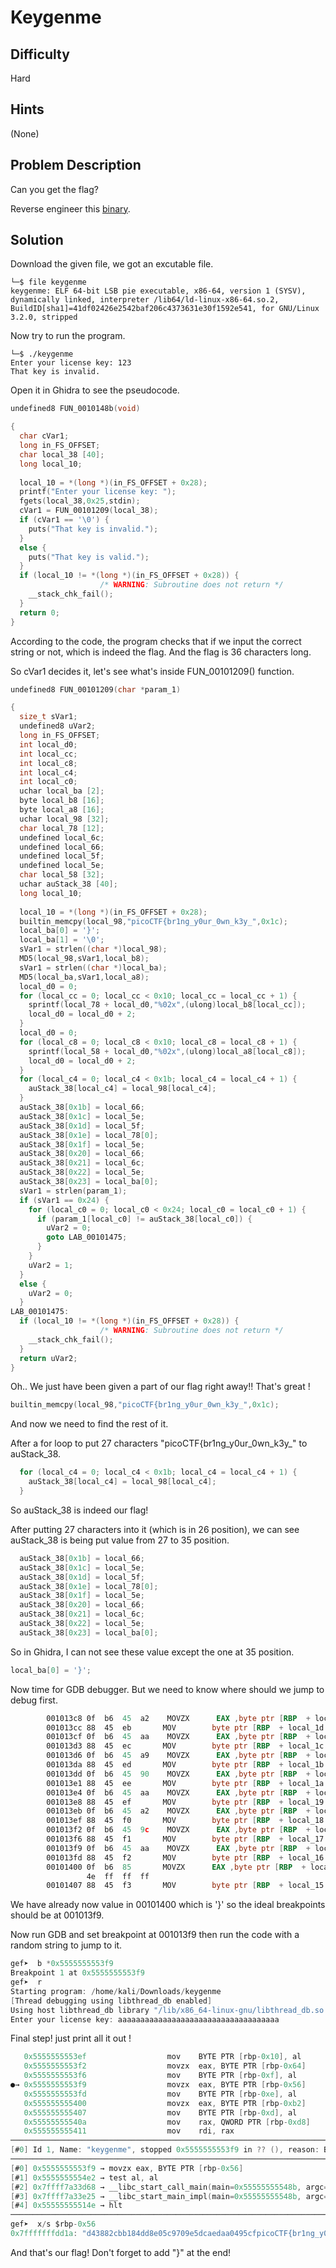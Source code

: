 # Keygenme
## Difficulty
Hard
## Hints
(None)
## Problem Description
Can you get the flag?

Reverse engineer this [binary](https://artifacts.picoctf.net/c/53/keygenme). 
## Solution 
Download the given file, we got an excutable file. 
```
└─$ file keygenme
keygenme: ELF 64-bit LSB pie executable, x86-64, version 1 (SYSV), dynamically linked, interpreter /lib64/ld-linux-x86-64.so.2, BuildID[sha1]=41df02426e2542baf206c4373631e30f1592e541, for GNU/Linux 3.2.0, stripped
```
Now try to run the program. 
```
└─$ ./keygenme
Enter your license key: 123
That key is invalid.
```
Open it in Ghidra to see the pseudocode.
```C
undefined8 FUN_0010148b(void)

{
  char cVar1;
  long in_FS_OFFSET;
  char local_38 [40];
  long local_10;
  
  local_10 = *(long *)(in_FS_OFFSET + 0x28);
  printf("Enter your license key: ");
  fgets(local_38,0x25,stdin);
  cVar1 = FUN_00101209(local_38);
  if (cVar1 == '\0') {
    puts("That key is invalid.");
  }
  else {
    puts("That key is valid.");
  }
  if (local_10 != *(long *)(in_FS_OFFSET + 0x28)) {
                    /* WARNING: Subroutine does not return */
    __stack_chk_fail();
  }
  return 0;
}
```
According to the code, the program checks that if we input the correct string or not, which is indeed the flag. 
And the flag is 36 characters long. 

So cVar1 decides it, let's see what's inside FUN_00101209() function.
```C
undefined8 FUN_00101209(char *param_1)

{
  size_t sVar1;
  undefined8 uVar2;
  long in_FS_OFFSET;
  int local_d0;
  int local_cc;
  int local_c8;
  int local_c4;
  int local_c0;
  uchar local_ba [2];
  byte local_b8 [16];
  byte local_a8 [16];
  uchar local_98 [32];
  char local_78 [12];
  undefined local_6c;
  undefined local_66;
  undefined local_5f;
  undefined local_5e;
  char local_58 [32];
  uchar auStack_38 [40];
  long local_10;
  
  local_10 = *(long *)(in_FS_OFFSET + 0x28);
  builtin_memcpy(local_98,"picoCTF{br1ng_y0ur_0wn_k3y_",0x1c);
  local_ba[0] = '}';
  local_ba[1] = '\0';
  sVar1 = strlen((char *)local_98);
  MD5(local_98,sVar1,local_b8);
  sVar1 = strlen((char *)local_ba);
  MD5(local_ba,sVar1,local_a8);
  local_d0 = 0;
  for (local_cc = 0; local_cc < 0x10; local_cc = local_cc + 1) {
    sprintf(local_78 + local_d0,"%02x",(ulong)local_b8[local_cc]);
    local_d0 = local_d0 + 2;
  }
  local_d0 = 0;
  for (local_c8 = 0; local_c8 < 0x10; local_c8 = local_c8 + 1) {
    sprintf(local_58 + local_d0,"%02x",(ulong)local_a8[local_c8]);
    local_d0 = local_d0 + 2;
  }
  for (local_c4 = 0; local_c4 < 0x1b; local_c4 = local_c4 + 1) {
    auStack_38[local_c4] = local_98[local_c4];
  }
  auStack_38[0x1b] = local_66;
  auStack_38[0x1c] = local_5e;
  auStack_38[0x1d] = local_5f;
  auStack_38[0x1e] = local_78[0];
  auStack_38[0x1f] = local_5e;
  auStack_38[0x20] = local_66;
  auStack_38[0x21] = local_6c;
  auStack_38[0x22] = local_5e;
  auStack_38[0x23] = local_ba[0];
  sVar1 = strlen(param_1);
  if (sVar1 == 0x24) {
    for (local_c0 = 0; local_c0 < 0x24; local_c0 = local_c0 + 1) {
      if (param_1[local_c0] != auStack_38[local_c0]) {
        uVar2 = 0;
        goto LAB_00101475;
      }
    }
    uVar2 = 1;
  }
  else {
    uVar2 = 0;
  }
LAB_00101475:
  if (local_10 != *(long *)(in_FS_OFFSET + 0x28)) {
                    /* WARNING: Subroutine does not return */
    __stack_chk_fail();
  }
  return uVar2;
}
```
Oh.. We just have been given a part of our flag right away!! That's great !
```C
builtin_memcpy(local_98,"picoCTF{br1ng_y0ur_0wn_k3y_",0x1c);
```
And now we need to find the rest of it.

After a for loop to put 27 characters "picoCTF{br1ng_y0ur_0wn_k3y_" to auStack_38.
```C
  for (local_c4 = 0; local_c4 < 0x1b; local_c4 = local_c4 + 1) {
    auStack_38[local_c4] = local_98[local_c4];
  }
```
So auStack_38 is indeed our flag!

After putting 27 characters into it (which is in 26 position), we can see auStack_38 is being put value from 27 to 35 position.
```C
  auStack_38[0x1b] = local_66;
  auStack_38[0x1c] = local_5e;
  auStack_38[0x1d] = local_5f;
  auStack_38[0x1e] = local_78[0];
  auStack_38[0x1f] = local_5e;
  auStack_38[0x20] = local_66;
  auStack_38[0x21] = local_6c;
  auStack_38[0x22] = local_5e;
  auStack_38[0x23] = local_ba[0];
```
So in Ghidra, I can not see these value except the one at 35 position.
```C
local_ba[0] = '}';
```
Now time for GDB debugger.
But we need to know where should we jump to debug first. 
```asm
        001013c8 0f  b6  45  a2    MOVZX      EAX ,byte ptr [RBP  + local_66 ]
        001013cc 88  45  eb       MOV        byte ptr [RBP  + local_1d ],AL
        001013cf 0f  b6  45  aa    MOVZX      EAX ,byte ptr [RBP  + local_5e ]
        001013d3 88  45  ec       MOV        byte ptr [RBP  + local_1c ],AL
        001013d6 0f  b6  45  a9    MOVZX      EAX ,byte ptr [RBP  + local_5f ]
        001013da 88  45  ed       MOV        byte ptr [RBP  + local_1b ],AL
        001013dd 0f  b6  45  90    MOVZX      EAX ,byte ptr [RBP  + local_78 ]
        001013e1 88  45  ee       MOV        byte ptr [RBP  + local_1a ],AL
        001013e4 0f  b6  45  aa    MOVZX      EAX ,byte ptr [RBP  + local_5e ]
        001013e8 88  45  ef       MOV        byte ptr [RBP  + local_19 ],AL
        001013eb 0f  b6  45  a2    MOVZX      EAX ,byte ptr [RBP  + local_66 ]
        001013ef 88  45  f0       MOV        byte ptr [RBP  + local_18 ],AL
        001013f2 0f  b6  45  9c    MOVZX      EAX ,byte ptr [RBP  + local_6c ]
        001013f6 88  45  f1       MOV        byte ptr [RBP  + local_17 ],AL
        001013f9 0f  b6  45  aa    MOVZX      EAX ,byte ptr [RBP  + local_5e ]
        001013fd 88  45  f2       MOV        byte ptr [RBP  + local_16 ],AL
        00101400 0f  b6  85       MOVZX      EAX ,byte ptr [RBP  + local_ba ]
                 4e  ff  ff  ff
        00101407 88  45  f3       MOV        byte ptr [RBP  + local_15 ],AL
```
We have already now value in 00101400 which is '}' so the ideal breakpoints should be at 001013f9. 

Now run GDB and set breakpoint at 001013f9 then run the code with a random string to jump to it. 
```C
gef➤  b *0x5555555553f9
Breakpoint 1 at 0x5555555553f9
gef➤  r
Starting program: /home/kali/Downloads/keygenme 
[Thread debugging using libthread_db enabled]
Using host libthread_db library "/lib/x86_64-linux-gnu/libthread_db.so.1".
Enter your license key: aaaaaaaaaaaaaaaaaaaaaaaaaaaaaaaaaaaa
```
Final step! just print all it out !
```C
   0x5555555553ef                  mov    BYTE PTR [rbp-0x10], al
   0x5555555553f2                  movzx  eax, BYTE PTR [rbp-0x64]
   0x5555555553f6                  mov    BYTE PTR [rbp-0xf], al
●→ 0x5555555553f9                  movzx  eax, BYTE PTR [rbp-0x56]
   0x5555555553fd                  mov    BYTE PTR [rbp-0xe], al
   0x555555555400                  movzx  eax, BYTE PTR [rbp-0xb2]
   0x555555555407                  mov    BYTE PTR [rbp-0xd], al
   0x55555555540a                  mov    rax, QWORD PTR [rbp-0xd8]
   0x555555555411                  mov    rdi, rax
──────────────────────────────────────────────────────────────────────────────────────────────────── threads ────
[#0] Id 1, Name: "keygenme", stopped 0x5555555553f9 in ?? (), reason: BREAKPOINT
────────────────────────────────────────────────────────────────────────────────────────────────────── trace ────
[#0] 0x5555555553f9 → movzx eax, BYTE PTR [rbp-0x56]
[#1] 0x5555555554e2 → test al, al
[#2] 0x7ffff7a33d68 → __libc_start_call_main(main=0x55555555548b, argc=0x1, argv=0x7fffffffded8)
[#3] 0x7ffff7a33e25 → __libc_start_main_impl(main=0x55555555548b, argc=0x1, argv=0x7fffffffded8, init=<optimized out>, fini=<optimized out>, rtld_fini=<optimized out>, stack_end=0x7fffffffdec8)
[#4] 0x55555555514e → hlt 
─────────────────────────────────────────────────────────────────────────────────────────────────────────────────
gef➤  x/s $rbp-0x56
0x7fffffffdd1a: "d43882cbb184dd8e05c9709e5dcaedaa0495cfpicoCTF{br1ng_y0ur_0wn_k3y_..redacted..0\377\377\377\177"
```
And that's our flag! Don't forget to add "}" at the end! 

